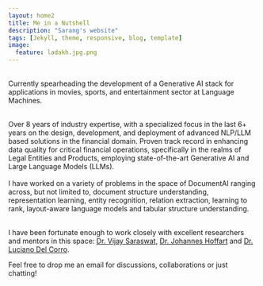 ```yaml
---
layout: home2
title: Me in a Nutshell
description: "Sarang's website"
tags: [Jekyll, theme, responsive, blog, template]
image:
  feature: ladakh.jpg.png
---
```


<br /> Currently spearheading the development of a Generative AI stack for applications in movies, sports, and entertainment sector at Language Machines.
<br />

<br />
Over 8 years of industry expertise, with a specialized focus in the last 6+ years on the design, development, and deployment of advanced NLP/LLM based solutions in the financial domain. Proven track record in enhancing data quality for critical financial operations, specifically in the realms of Legal Entities and Products, employing state-of-the-art Generative AI and Large Language Models (LLMs).
<br />

<br />
I have worked on a variety of problems in the space of DocumentAI ranging across, but not limited to, document
structure understanding, representation learning, entity recognition, relation
extraction, learning to rank, layout-aware language models and tabular structure
understanding.
<br />

<br />I have been fortunate enough to work closely with excellent researchers and mentors in this space: <a href="https://scholar.google.com/citations?user=yT1DBNsAAAAJ&hl=en" target="_blank">Dr. Vijay Saraswat</a>, <a href="https://scholar.google.co.in/citations?user=odKVNH0AAAAJ&hl=en" target="_blank">Dr. Johannes Hoffart</a> and <a href="https://scholar.google.de/citations?user=vJfDxrIAAAAJ&hl=en" target="_blank">Dr. Luciano Del Corro</a>. 

Feel free to drop me an email for discussions, collaborations or just chatting! 



